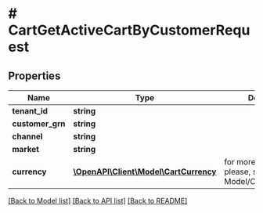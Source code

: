# # CartGetActiveCartByCustomerRequest


## Properties 


Name | Type | Description | Notes
------------ | ------------- | ------------- | -------------
**tenant_id**| **string** |   | [optional]
**customer_grn**| **string** |   | [optional]
**channel**| **string** |   | [optional]
**market**| **string** |   | [optional]
**currency**| [**\OpenAPI\Client\Model\CartCurrency**](CartCurrency.md) |  for more information please, see Model/CartCurrency.php  | [optional]


[[Back to Model list]](../../README.md#models) [[Back to API list]](../../README.md#endpoints) [[Back to README]](../../README.md)

